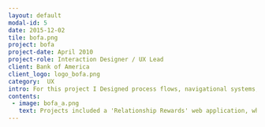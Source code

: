 ```yaml
---
layout: default
modal-id: 5
date: 2015-12-02
tile: bofa.png
project: bofa
project-date: April 2010
project-role: Interaction Designer / UX Lead
client: Bank of America
client_logo: logo_bofa.png
category:  UX
intro: For this project I Designed process flows, navigational systems, information architectures, and detailed page specifications for financial applications and sales websites.
contents:
 - image: bofa_a.png
   text: Projects included a 'Relationship Rewards' web application, which served as a base to rewards enable all Bank of America products. As well as the re-design and re-brand of Bank of America’s three European acquisition websites. Due to client confidentiality, case studies of these projects are only available on request.
---
```


